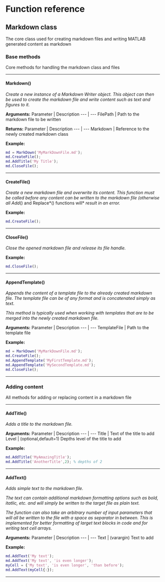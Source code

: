 # Function reference

## Markdown class

The core class used for creating markdown files and writing MATLAB generated content as markdown

### Base methods

Core methods for handling the markdown class and files

---

#### Markdown()

*Create a new instance of a Markdown Writer object. This object*
*can then be used to create the markdown file and write content*
*such as text and figures to it.*

**Arguments:**
Parameter | Description
--- | ---
FilePath |  Path to the markdown file to be written

**Returns:**
Parameter | Description
--- | ---
Markdown |  Reference to the newly created markdown class

**Example:**
```matlab
md = MarkDown('MyMarkDownFile.md');
md.CreateFile();
md.AddTitle('My Title');
md.CloseFile();
```

---

#### CreateFile()

*Create a new markdown file and overwrite its content. This*
*function must be called before any content can be written to the*
*markdown file (otherwise all Add*() and Replace*() functions will*
*result in an error.*

**Example:**
```matlab
md.CreateFile();
```

---

#### CloseFile()

*Close the opened markdown file and release its file handle.*

**Example:**
```matlab
md.CloseFile();
```

---

#### AppendTemplate()

*Appends the content of a template file to the already created*
*markdown file. The template file can be of any format and is*
*concatenated simply as text.*

*This method is typically used when working with templates that*
*are to be merged into the newly created markdown file.*

**Arguments:**
Parameter | Description
--- | ---
TemplateFile |  Path to the template file

**Example:**
```matlab
md = MarkDown('MyMarkDownFile.md');
md.CreateFile();
md.AppendTemplate('MyFirstTemplate.md');
md.AppendTemplate('MySecondTemplate.md');
md.CloseFile();
```

---

### Adding content

All methods for adding or replacing content in a markdown file

---

#### AddTitle()

*Adds a title to the markdown file.*

**Arguments:**
Parameter | Description
--- | ---
Title |  Text of the title to add
Level |  (optional,default=1) Depths level of the title to add

**Example:**
```matlab
md.AddTitle('MyAmazingTitle');
md.AddTitle('AnotherTitle',2); % depths of 2
```

---

#### AddText()

*Adds simple text to the markdown file.*

*The text can contain additional markdown formatting options such*
*as bold, itatlic, etc. and will simply be written to the target*
*file as plain text.*

*The function can also take an arbitrary number of input*
*parameters that will all be written to the file with a space as*
*separator in between. This is implemented for better formatting*
*of larget text blocks in code and for writing text cell arrays.*

**Arguments:**
Parameter | Description
--- | ---
Text |  (varargin) Text to add

**Example:**
```matlab
md.AddText('My text');
md.AddText('My text', 'is even longer');
myCell = {'My text', 'is even longer', 'than before');
md.AddText(myCell{:});
```

---

